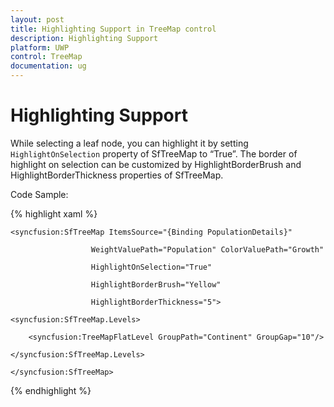 ```yaml
---
layout: post
title: Highlighting Support in TreeMap control
description: Highlighting Support
platform: UWP
control: TreeMap
documentation: ug
---
```


# Highlighting Support

While selecting a leaf node, you can highlight it by setting `HighlightOnSelection` property of SfTreeMap to “True”. The border of highlight on selection can be customized by HighlightBorderBrush and HighlightBorderThickness properties of SfTreeMap.

Code Sample:

{% highlight xaml %}

    <syncfusion:SfTreeMap ItemsSource="{Binding PopulationDetails}"

                      WeightValuePath="Population" ColorValuePath="Growth"

                      HighlightOnSelection="True" 

                      HighlightBorderBrush="Yellow" 

                      HighlightBorderThickness="5">

    <syncfusion:SfTreeMap.Levels>

        <syncfusion:TreeMapFlatLevel GroupPath="Continent" GroupGap="10"/>

    </syncfusion:SfTreeMap.Levels>

    </syncfusion:SfTreeMap>

{% endhighlight %}